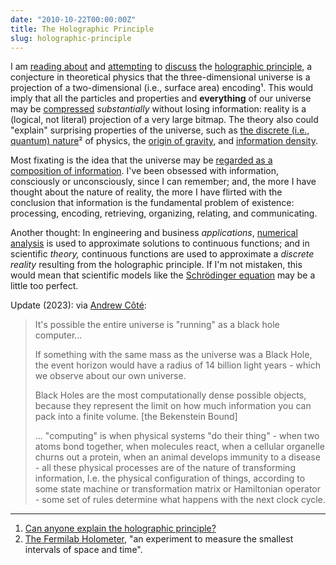 ```yaml
---
date: "2010-10-22T00:00:00Z"
title: The Holographic Principle
slug: holographic-principle
---
```


I am [reading about](http://www.reddit.com/r/science/comments/dtvpt/hogans_holometer_physicists_devise_a_way_to_test/) and [attempting](http://www.reddit.com/r/science/comments/dtvpt/hogans_holometer_physicists_devise_a_way_to_test/c130ktu) to [discuss](http://www.reddit.com/r/science/comments/dtvpt/hogans_holometer_physicists_devise_a_way_to_test/c130n9t) the [holographic principle](http://en.wikipedia.org/wiki/Holographic_principle), a conjecture in theoretical physics that the three-dimensional universe is a projection of a two-dimensional (i.e., surface area) encoding¹. This would imply that all the particles and properties and **everything** of our universe may be [compressed](http://en.wikipedia.org/wiki/Kolmogorov_complexity) _substantially_ without losing information: reality is a (logical, not literal) projection of a very large bitmap.
The theory also could "explain" surprising properties of the universe, such as [the discrete (i.e., quantum) nature](http://www.reddit.com/r/science/comments/dtvpt/hogans_holometer_physicists_devise_a_way_to_test/c130wfv)² of physics, the [origin of gravity](http://arxiv.org/abs/1010.2487), and [information density](http://en.wikipedia.org/wiki/Holographic_principle#Limit_on_information_density).

Most fixating is the idea that the universe may be [regarded as a composition of information](https://en.wikipedia.org/wiki/Holographic_principle#High-level_summary). I've been obsessed with information, consciously or unconsciously, since I can remember; and, the more I have thought about the nature of reality, the more I have flirted with the conclusion that information is the fundamental problem of existence: processing, encoding, retrieving, organizing, relating, and communicating.

Another thought: In engineering and business _applications_, [numerical analysis](http://en.wikipedia.org/wiki/Newton's_method) is used to approximate solutions to continuous functions; and in scientific _theory,_ continuous functions are used to approximate a _discrete reality_ resulting from the holographic principle. If I'm not mistaken, this would mean that scientific models like the [Schrödinger equation](http://en.wikipedia.org/wiki/Schr%C3%B6dinger_equation) may be a little too perfect.

Update (2023): via [Andrew Côté](https://twitter.com/Andercot/status/1741837072632332649):

> It's possible the entire universe is "running" as a black hole computer...
>
> If something with the same mass as the universe was a Black Hole, the event horizon would have a radius of 14 billion light years - which we observe about our own universe.
>
> Black Holes are the most computationally dense possible objects, because they represent the limit on how much information you can pack into a finite volume. \[the Bekenstein Bound]
>
> ... "computing" is when physical systems "do their thing" - when two atoms bond together, when molecules react, when a cellular organelle churns out a protein, when an animal develops immunity to a disease - all these physical processes are of the nature of transforming information, I.e. the physical configuration of things, according to some state machine or transformation matrix or Hamiltonian operator - some set of rules determine what happens with the next clock cycle.

---

1. [Can anyone explain the holographic principle?](http://www.reddit.com/r/askscience/comments/du3xq/can_anyone_explain_the_holographic_principle/)
2. [The Fermilab Holometer](http://holometer.fnal.gov/), "an experiment to measure the smallest intervals of space and time".
